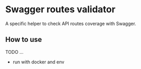 # Swagger routes validator

A specific helper to check API routes coverage with Swagger.

## How to use

TODO ...

- run with docker and env